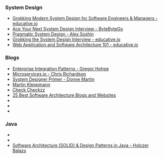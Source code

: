 
### System Design
- [Grokking Modern System Design for Software Engineers & Managers - educative.io](https://www.educative.io/courses/grokking-modern-system-design-software-engineers-managers)
- [Ace Your Next System Design Interview - ByteByteGo](https://bytebytego.com)
- [Pragmatic System Design - Alex Soshin](https://www.udemy.com/course/pragmatic-system-design)
- [Grokking the System Design Interview - educative.io](https://www.educative.io/courses/grokking-the-system-design-interview)
- [Web Application and Software Architecture 101 - educative.io](https://www.educative.io/courses/web-application-software-architecture-101)


### Blogs
- [Enterprise Integration Patterns - Gregor Hohpe](https://www.enterpriseintegrationpatterns.com/patterns/messaging)
- [Microservices.io - Chris Richardson](https://microservices.io/patterns/microservices.html)
- [System Designer Primer - Donne Martin](https://github.com/donnemartin/system-design-primer)
- [Martin Kleppmann](https://martin.kleppmann.com)
- [Check Checkzz](https://github.com/checkcheckzz/system-design-interview)
- [25 Best Software Architecture Blogs and Websites](https://blog.feedspot.com/software_architecture_blogs/)
- []()
- []()
- []()

### Java
- []()
- []()
- [Software Architecture (SOLID) & Design Patterns in Java - Holczer Balazs](https://www.udemy.com/course/basics-of-software-architecture-design-in-java)
